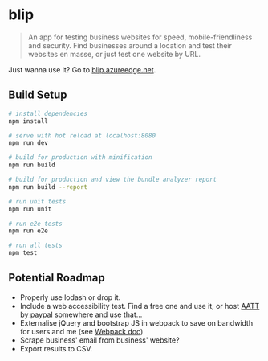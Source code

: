 # blip

> An app for testing business websites for speed, mobile-friendliness and security. Find businesses around a location and test their websites en masse, or just test one website by URL.

Just wanna use it? Go to [blip.azureedge.net](https://blip.azureedge.net).

## Build Setup

``` bash
# install dependencies
npm install

# serve with hot reload at localhost:8080
npm run dev

# build for production with minification
npm run build

# build for production and view the bundle analyzer report
npm run build --report

# run unit tests
npm run unit

# run e2e tests
npm run e2e

# run all tests
npm test
```

## Potential Roadmap
- Properly use lodash or drop it.
- Include a web accessibility test. Find a free one and use it, or host [AATT by paypal](https://github.com/paypal/AATT) somewhere and use that...
- Externalise jQuery and bootstrap JS in webpack to save on bandwidth for users and me (see [Webpack doc](https://webpack.github.io/docs/library-and-externals.html))
- Scrape business' email from business' website?
- Export results to CSV.
